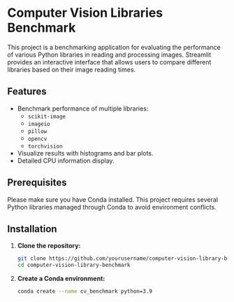 # Computer Vision Libraries Benchmark

This project is a benchmarking application for evaluating the performance of various Python libraries in reading and processing images. Streamlit provides an interactive interface that allows users to compare different libraries based on their image reading times.

## Features

- Benchmark performance of multiple libraries:
  - `scikit-image`
  - `imageio`
  - `pillow`
  - `opencv`
  - `torchvision`
- Visualize results with histograms and bar plots.
- Detailed CPU information display.

## Prerequisites

Please make sure you have Conda installed. This project requires several Python libraries managed through Conda to avoid environment conflicts.

## Installation

1. **Clone the repository:**

   ```bash
   git clone https://github.com/yourusername/computer-vision-library-benchmark.git
   cd computer-vision-library-benchmark

2. **Create a Conda environment:**
   ```bash
   conda create --name cv_benchmark python=3.9
